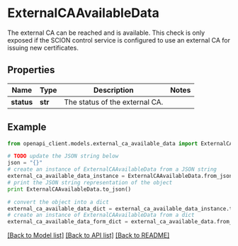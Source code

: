 # ExternalCAAvailableData

The external CA can be reached and is available. This check is only exposed if the SCION control service is configured to use an external CA for issuing new certificates. 

## Properties

Name | Type | Description | Notes
------------ | ------------- | ------------- | -------------
**status** | **str** | The status of the external CA.  | 

## Example

```python
from openapi_client.models.external_ca_available_data import ExternalCAAvailableData

# TODO update the JSON string below
json = "{}"
# create an instance of ExternalCAAvailableData from a JSON string
external_ca_available_data_instance = ExternalCAAvailableData.from_json(json)
# print the JSON string representation of the object
print ExternalCAAvailableData.to_json()

# convert the object into a dict
external_ca_available_data_dict = external_ca_available_data_instance.to_dict()
# create an instance of ExternalCAAvailableData from a dict
external_ca_available_data_form_dict = external_ca_available_data.from_dict(external_ca_available_data_dict)
```
[[Back to Model list]](../README.md#documentation-for-models) [[Back to API list]](../README.md#documentation-for-api-endpoints) [[Back to README]](../README.md)


